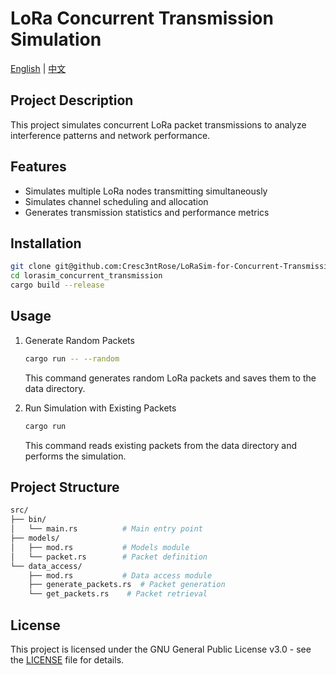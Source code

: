 # LoRa Concurrent Transmission Simulation

[English](README.md) | [中文](README_zh.md)

## Project Description

This project simulates concurrent LoRa packet transmissions to analyze interference patterns and network performance.

## Features
- Simulates multiple LoRa nodes transmitting simultaneously
- Simulates channel scheduling and allocation 
- Generates transmission statistics and performance metrics

## Installation
```bash
git clone git@github.com:Cresc3ntRose/LoRaSim-for-Concurrent-Transmission.git
cd lorasim_concurrent_transmission
cargo build --release
```

## Usage
1. Generate Random Packets
   ```bash
   cargo run -- --random
   ```
   This command generates random LoRa packets and saves them to the data directory.

2. Run Simulation with Existing Packets
   ```bash
   cargo run
   ```
   This command reads existing packets from the data directory and performs the simulation.

## Project Structure
```bash
src/
├── bin/
│   └── main.rs          # Main entry point
├── models/
│   ├── mod.rs           # Models module
│   └── packet.rs        # Packet definition
└── data_access/
    ├── mod.rs           # Data access module
    ├── generate_packets.rs  # Packet generation
    └── get_packets.rs    # Packet retrieval
```

## License

This project is licensed under the GNU General Public License v3.0 - see the [LICENSE](LICENSE) file for details.